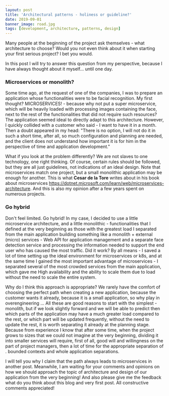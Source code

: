 ```yaml
---
layout: post
title: 'Architectural patterns - holiness or guideline?'
date: 2019-09-01
banner_image: road.jpg
tags: [development, architecture, patterns, design]
---
```


Many people at the beginning of the project ask themselves - what architecture to choose? Would you not even think about it when starting your first serious project? I bet you would.

In this post I will try to answer this question from my perspective, because I have always thought about it myself... until one day.

<!--more-->

### Microservices or monolith?

Some time ago, at the request of one of the companies, I was to prepare an application whose functionalities were to be facial recognition. My first thought? MICROSERVICES! - because why not put a super microservice, which will be heavily loaded with processing images containing the face, next to the rest of the functionalities that did not require such resources? The application seemed ideal to directly adapt to this architecture. However, I quickly collided with a customer who said - I want to have it in a month. Then a doubt appeared in my head: "There is no option, I will not do it in such a short time, after all, so much configuration and planning are needed, and the client does not understand how important it is for him in the perspective of time and application development."

What if you look at the problem differently? We are not slaves to one technology, one right thinking. Of course, certain rules should be followed, but they are all just guidelines, not indications of an ideal design. Note that microservices match one project, but a small monolithic application may be enough for another. This is what **Cesar de la Tore** writes about in his book about microservices https://dotnet.microsoft.com/learn/web/microservices-architecture.
And this is also my opinion after a few years spent on numerous projects.

### Go hybrid

Don't feel limited. Go hybrid! In my case, I decided to use a little microservice architecture, and a little monolithic - functionalities that I defined at the very beginning as those with the greatest load I separated from the main application building something like a monolith + external (micro) services - Web API for application management and a separate face detection service and processing the information needed to support the end user who has caused the most traffic. Did it work? By all means - I saved a lot of time setting up the ideal environment for microservices or k8s, and at the same time I gained the most important advantage of microservices - I separated several of the most crowded services from the main application, which gave me High availability and the ability to scale them due to load without the need to scale the entire system.

Why do I think this approach is appropriate? We rarely have the comfort of choosing the perfect path when creating a new application, because the customer wants it already, because it is a small application, so why play in overengineering ... All these are good reasons to start with the simplest - monolith, but if we look slightly forward and we will be able to predict then which parts of the application may have a much greater load compared to the rest, or which part will be updated frequently, without the need to update the rest, it is worth separating it already at the planning stage. Because from experience I know that after some time, when the project grows to sizes that we could not imagine at the very beginning, dividing it into smaller services will require, first of all, good will and willingness on the part of project managers, then a lot of time for the appropriate separation of . bounded contexts and whole application separations.

I will tell you why I claim that the path always leads to microservices in another post. Meanwhile, I am waiting for your comments and opinions on how we should approach the topic of architecture and design of our application from the very beginning! And also please give me the feedback what do you think about this blog and very first post. All constructive comments appreciated!
